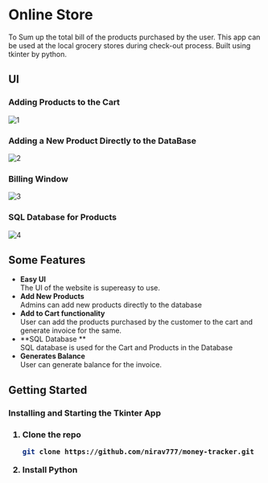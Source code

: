 # Online Store
To Sum up the total bill of the products purchased by the user. 
This app can be used at the local grocery stores during check-out process.
Built using tkinter by python.


## UI
### Adding Products to the Cart
![1](https://user-images.githubusercontent.com/82255305/160140641-751869b4-09a3-4781-8320-d7150565f20b.jpg)

### Adding a New Product Directly to the DataBase
![2](https://user-images.githubusercontent.com/82255305/160140797-68de3b65-6c68-42cb-b571-178c0c356e94.jpg)

### Billing Window
![3](https://user-images.githubusercontent.com/82255305/160140859-4cac72c6-07cf-418f-a093-9286f9a630ef.jpg)

### SQL Database for Products
![4](https://user-images.githubusercontent.com/82255305/160140934-126ec4a2-41f5-467e-a5a2-413b18b567f8.jpg)




## Some Features

* **Easy UI** </br>
The UI of the website is supereasy to use.
* **Add New Products** </br>
Admins can add new products directly to the database
* **Add to Cart functionality**</br>
User can add the products purchased by the customer to the cart and generate invoice for the same.
* **SQL Database **</br>
SQL database is used for the Cart and Products in the Database
* **Generates Balance**</br>
User can generate balance for the invoice.

## Getting Started

<h3>Installing and Starting the Tkinter App<h3>
   
1. Clone the repo
   ```sh
   git clone https://github.com/nirav777/money-tracker.git
   ```

2. Install Python

